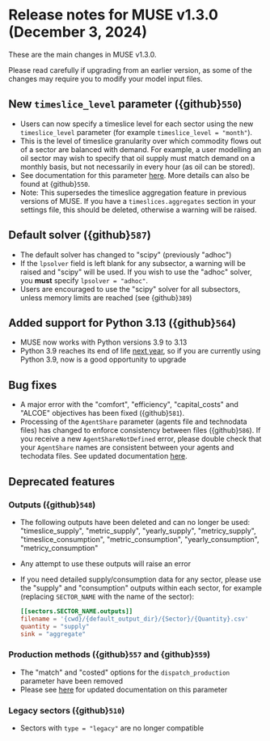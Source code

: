 # Release notes for MUSE v1.3.0 (December 3, 2024)

These are the main changes in MUSE v1.3.0.

Please read carefully if upgrading from an earlier version, as some of the changes may require you to modify your model input files.

## New `timeslice_level` parameter ({github}`550`)

- Users can now specify a timeslice level for each sector using the new `timeslice_level` parameter (for example `timeslice_level = "month"`).
- This is the level of timeslice granularity over which commodity flows out of a sector are balanced with demand. For example, a user modelling an oil sector may wish to specify that oil supply must match demand on a monthly basis, but not necessarily in every hour (as oil can be stored).
- See documentation for this parameter [here](https://muse-os.readthedocs.io/en/latest/inputs/toml.html#standard-sectors). More details can also be found at {github}`550`.
- Note: This supersedes the timeslice aggregation feature in previous versions of MUSE. If you have a `timeslices.aggregates` section in your settings file, this should be deleted, otherwise a warning will be raised.

## Default solver ({github}`587`)

- The default solver has changed to "scipy" (previously "adhoc")
- If the `lpsolver` field is left blank for any subsector, a warning will be raised and "scipy" will be used. If you wish to use the "adhoc" solver, you __must__ specify `lpsolver = "adhoc"`.
- Users are encouraged to use the "scipy" solver for all subsectors, unless memory limits are reached (see {github}`389`)

## Added support for Python 3.13 ({github}`564`)

- MUSE now works with Python versions 3.9 to 3.13
- Python 3.9 reaches its end of life [next year](https://devguide.python.org/versions/), so if you are currently using Python 3.9, now is a good opportunity to upgrade

## Bug fixes

- A major error with the "comfort", "efficiency", "capital_costs" and "ALCOE" objectives has been fixed ({github}`581`).
- Processing of the `AgentShare` parameter (agents file and technodata files) has changed to enforce consistency between files ({github}`586`). If you receive a new `AgentShareNotDefined` error, please double check that your `AgentShare` names are consistent between your agents and techodata files. See updated documentation [here](https://muse-os.readthedocs.io/en/latest/inputs/technodata.html).

## Deprecated features

### Outputs ({github}`548`)

- The following outputs have been deleted and can no longer be used: "timeslice_supply", "metric_supply", "yearly_supply", "metricy_supply", "timeslice_consumption", "metric_consumption", "yearly_consumption", "metricy_consumption"
- Any attempt to use these outputs will raise an error
- If you need detailed supply/consumption data for any sector, please use the "supply" and "consumption" outputs within each sector, for example (replacing `SECTOR_NAME` with the name of the sector):

  ```toml
  [[sectors.SECTOR_NAME.outputs]]
  filename = '{cwd}/{default_output_dir}/{Sector}/{Quantity}.csv'
  quantity = "supply"
  sink = "aggregate"
  ```

### Production methods ({github}`557` and {github}`559`)

- The "match" and "costed" options for the `dispatch_production` parameter have been removed
- Please see [here](https://muse-os.readthedocs.io/en/latest/inputs/toml.html#standard-sectors) for updated documentation on this parameter

### Legacy sectors ({github}`510`)

- Sectors with `type = "legacy"` are no longer compatible
